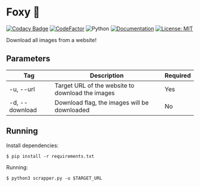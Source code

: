 # Foxy 🦊

[![Codacy Badge](https://app.codacy.com/project/badge/Grade/d0ecfb33e92f46b4aa08ad6713a613f4)](https://www.codacy.com/gh/leozz37/foxy/dashboard?utm_source=github.com&amp;utm_medium=referral&amp;utm_content=leozz37/foxy&amp;utm_campaign=Badge_Grade)
[![CodeFactor](https://www.codefactor.io/repository/github/leozz37/foxy/badge)](https://www.codefactor.io/repository/github/leozz37/foxy)
![Python](https://github.com/leozz37/foxy/workflows/Python/badge.svg)
[![Documentation](https://codedocs.xyz/leozz37/foxy.svg)](https://codedocs.xyz/leozz37/foxy/)
[![License: MIT](https://img.shields.io/badge/License-MIT-yellow.svg)](https://opensource.org/licenses/MIT)

Download all images from a website!

## Parameters

| Tag            | Description                                      | Required  |
| -------------- | ------------------------------------------------ | --------- |
| -u, --url      | Target URL of the website to download the images | Yes       |
| -d, --download | Download flag, the images will be downloaded     | No        |

## Running

Install dependencies:

```shell
$ pip install -r requirements.txt
```

Running:

```shell
$ python3 scrapper.py -u $TARGET_URL
```
